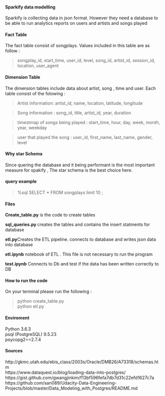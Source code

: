 

<h4>Sparkify data modelling</h4>
<p>Sparkify is collecting data in json format. However they need a database to be able to run analytics reports on users and artists and songs played </p>


<h4> Fact Table </h4>
<p>The fact table consist of songplays. Values included in this table are as follow : </p>
    <blockquote> songplay_id, start_time, user_id, level, song_id, artist_id, session_id, location, user_agent
    </blockquote>

<h4>Dimension Table</h4>
<p>The dimension tables include data about artist, song , time and user.
    Each table consist of the folowing : </p>

<blockquote> Artist information: artist_id, name, location, latitude, longitude </blockquote>

<blockquote> Song information  : song_id, title, artist_id, year, duration</blockquote>
<blockquote> timestmap of songs being played : start_time, hour, day, week, month, year, weekday</blockquote>
<blockquote> user that played the song  : user_id, first_name, last_name, gender, level</blockquote>

<h4>Why star Schema</h4>
Since quering the database and it being performant is the most important measure for spakify , The star schema is the best choice here.
<h4> query example</h4>
<blockquote> %sql SELECT * FROM songplays limit 10 ;
</blockquote>

<h4>Files</h4>

<p> <strong>Create_table.py</strong> is the code to create tables </p>
<p><strong> sql_queries.py </strong> creates the tables and contains the insert statments for database</p>
<p><strong>etl.py</strong>Creates the ETL pipeline. connects to database and writes json data into database </p>
<p><strong>etl.ipynb</strong> notebook of ETL . This file is not necessary to run the program</p>
<p><strong>test.ipynb</strong> Connects to Db and test if the data has been written correctly to DB</p>

<h4>How to run the code</h4>
On your terminal please run the following :
<blockquote>python create_table.py <br>
            python etl.py</blockquote>

<h4>Enviroment</h4>
Python 3.6.3 <br>
psql (PostgreSQL) 9.5.23 <br>
psycopg2==2.7.4


<h4>Sources</h4>
http://gkmc.utah.edu/ebis_class/2003s/Oracle/DMB26/A73318/schemas.htm <br>
https://www.dataquest.io/blog/loading-data-into-postgres/ <br>
https://gist.github.com/gwangjinkim/f13bf596fefa7db7d31c22efd1627c7a <br>
https://github.com/san089/Udacity-Data-Engineering-Projects/blob/master/Data_Modeling_with_Postgres/README.md <br>
